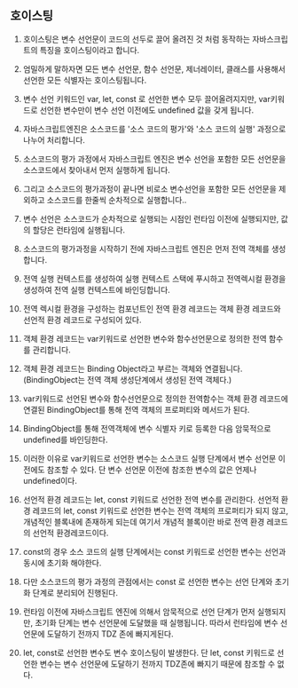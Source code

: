 ## 호이스팅

1)  호이스팅은 변수 선언문이 코드의 선두로 끌어 올려진 것 처럼 동작하는 자바스크립트의 특징을 호이스팅이라고 합니다.

2)  엄밀하게 말하자면 모든 변수 선언문, 함수 선언문, 제너레이터, 클래스를 사용해서 선언한 모든 식별자는 호이스팅됩니다.

3) 변수 선언 키워드인 var, let, const 로 선언한 변수 모두 끌어올려지지만, var키워드로 선언한 변수만이 변수 선언 이전에도  undefined 값을 갖게 됩니다.

4) 자바스크립트엔진은 소스코드를 '소스 코드의 평가'와 '소스 코드의 실행' 과정으로 나누어 처리합니다.

5) 소스코드의 평가 과정에서 자바스크립트 엔진은 변수 선언을 포함한 모든 선언문을 소스코드에서 찾아내서 먼저 실행하게 됩니다.

6) 그리고 소스코드의 평가과정이 끝나면 비로소 변수선언을 포함한 모든 선언문을 제외하고 소스코드를 한줄씩 순차적으로 실행합니다..

7) 변수 선언은 소스코드가 순차적으로 실행되는 시점인 런타임 이전에 실행되지만, 값의 할당은 런타임에 실행됩니다.

8) 소스코드의 평가과정을 시작하기 전에 자바스크립트 엔진은 먼저 전역 객체를 생성합니다.

9)  전역 실행 컨텍스트를 생성하여 실행 컨텍스트 스택에 푸시하고 전역렉시컬 환경을 생성하여 전역 실행 컨텍스트에 바인딩합니다.

10) 전역 렉시컬 환경을 구성하는 컴포넌트인 전역 환경 레코드는 객체 환경 레코드와 선언적 환경 레코드로 구성되어 있다.

11) 객체 환경 레코드는 var키워드로 선언한 변수와 함수선언문으로 정의한 전역 함수를 관리합니다.

12) 객체 환경 레코드는 Binding Object라고 부르는 객체와 연결됩니다. (BindingObject는 전역 객체 생성단계에서 생성된 전역 객체다.)

13) var키워드로 선언된 변수와 함수선언문으로 정의한 전역함수는 객체 환경 레코드에 연결된 BindingObject를 통해 전역 객체의 프로퍼티와 메서드가 된다. 

14) BindingObject를 통해 전역객체에 변수 식별자 키로 등록한 다음 암묵적으로 undefined를 바인딩한다.

15) 이러한 이유로 var키워드로 선언한 변수는 소스코드 실행 단계에서 변수 선언문 이전에도 참조할 수 있다. 단 변수 선언문 이전에 참조한 변수의 값은 언제나 undefined이다.

16) 선언적 환경 레코드는 let, const 키워드로 선언한 전역 변수를 관리한다. 선언적 환경 레코드의 let, const 키워드로 선언한 변수는 전역 객체의 프로퍼티가 되지 않고, 개념적인 블록내에 존재하게 되는데 여기서 개념적 블록이란 바로 전역 환경 레코드의 선언적 환경레코드이다. 

17) const의 경우 소스 코드의 실행 단계에서는 const 키워드로 선언한 변수는 선언과 동시에 초기화 해야한다.  

18) 다만 소스코드의 평가 과정의 관점에서는 const 로 선언한 변수는 선언 단계와 초기화 단계로 분리되어 진행된다.

19) 런타임 이전에 자바스크립트 엔진에 의해서 암묵적으로 선언 단계가 먼저 실행되지만, 초기화 단계는 변수 선언문에 도달했을 때 실행됩니다. 따라서 런타임에 변수 선언문에 도달하기 전까지 TDZ 존에 빠지게된다.

20)  let, const로 선언한 변수도 변수 호이스팅이 발생한다. 단 let, const 키워드로 선언한 변수는 변수 선언문에 도달하기 전까지 TDZ존에 빠지기 때문에 참조할 수 없다.



